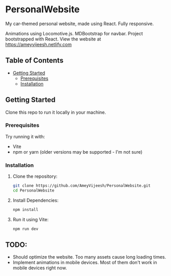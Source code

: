 # PersonalWebsite
My car-themed personal website, made using React. Fully responsive.

Animations using Locomotive.js. MDBootstrap for navbar. Project bootstrapped with React. 
View the website at https://ameyvijeesh.netlify.com


## Table of Contents

- [Getting Started](#getting-started)
  - [Prerequisites](#prerequisites)
  - [Installation](#installation)


## Getting Started

Clone this repo to run it locally in your machine.
### Prerequisites

Try running it with: 
- Vite
- npm or yarn (older versions may be supported - I'm not sure)

### Installation

1. Clone the repository:
   ```bash
   git clone https://github.com/AmeyVijeesh/PersonalWebsite.git
   cd PersonalWebsite

2. Install Dependencies:
   ```bash
   npm install

3. Run it using Vite:
   ```bash
   npm run dev

## TODO:
- Should optimize the website. Too many assets cause long loading times.
- Implement animations in mobile devices. Most of them don't work in mobile devices right now.
   
